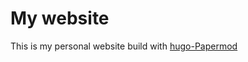 # My website

This is my personal website build with [hugo-Papermod](https://github.com/adityatelange/hugo-PaperMod)